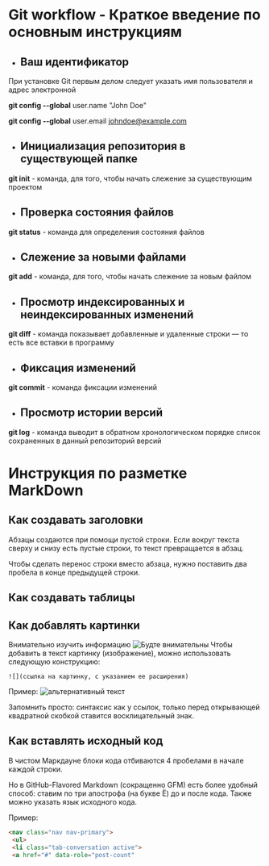 # Git workflow - Краткое введение по основным инструкциям
+ ## Ваш идентификатор
При установке Git первым делом следует указать имя пользователя и адрес 
электронной

**git config --global** user.name "John Doe"

**git config --global** user.email johndoe@example.com

+ ## Инициализация репозитория в существующей папке

 **git init** - команда, для того, чтобы начать слежение за существующим проектом

+ ## Проверка состояния файлов

**git status** - команда для определения состояния файлов

+ ## Слежение за новыми файлами

**git add** - команда, для того, чтобы начать слежение за новым файлом

+ ## Просмотр индексированных и неиндексированных изменений

**git diff** - команда показывает добавленные и удаленные строки — то есть все вставки в 
программу

+ ## Фиксация изменений

**git commit** - команда фиксации изменений

+ ## Просмотр истории версий 

**git log** - команда выводит в обратном 
хронологическом порядке список сохраненных в данный репозиторий версий

# Инструкция по  разметке MarkDown

## Как создавать заголовки

Абзацы создаются при помощи пустой строки. Если вокруг
текста сверху и снизу есть пустые строки, то текст
превращается в абзац.

Чтобы сделать перенос строки вместо абзаца,
нужно поставить два пробела в конце предыдущей строки.

## Как создавать таблицы


## Как добавлять картинки

Внимательно изучить информацию
![Будте внимательны](https://cstor.nn2.ru/forum/data/forum/files/2018-03/199387763-slide_1.jpg)
Чтобы добавить в текст картинку (изображение), можно использовать следующую конструкцию:
```
![](ссылка на картинку, с указанием ее расширения)
```
Пример:
![альтернативный текст](https://images.wallpaperscraft.ru/image/single/ozero_les_sneg_130421_1920x1080.jpg)

Запомнить просто: синтаксис как у ссылок, только перед
открывающей квадратной скобкой ставится восклицательный
знак.

## Как вставлять исходный код

В чистом Маркдауне блоки кода отбиваются 4 пробелами в
начале каждой строки.

Но в GitHub-Flavored Markdown (сокращенно GFM) есть
более удобный способ: ставим по три апострофа (на букве
Ё) до и после кода. Также можно указать язык исходного
кода.

Пример:

```html
<nav class="nav nav-primary">
 <ul>
 <li class="tab-conversation active">
 <a href="#" data-role="post-count"
 ```
